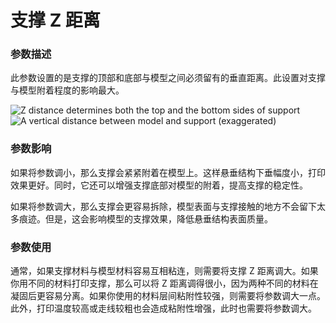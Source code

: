 支撑 Z 距离
====
### **参数描述**
此参数设置的是支撑的顶部和底部与模型之间必须留有的垂直距离。此设置对支撑与模型附着程度的影响最大。

![Z distance determines both the top and the bottom sides of support](../images/support_top_bottom_distance.svg)
![A vertical distance between model and support (exaggerated)](../images/support_z_distance.png)

### **参数影响**
如果将参数调小，那么支撑会紧紧附着在模型上。这样悬垂结构下垂幅度小，打印效果更好。同时，它还可以增强支撑底部对模型的附着，提高支撑的稳定性。

如果将参数调大，那么支撑会更容易拆除，模型表面与支撑接触的地方不会留下太多痕迹。但是，这会影响模型的支撑效果，降低悬垂结构表面质量。

### **参数使用**
通常，如果支撑材料与模型材料容易互相粘连，则需要将支撑 Z 距离调大。如果你用不同的材料打印支撑，那么可以将 Z 距离调得很小，因为两种不同的材料在凝固后更容易分离。如果你使用的材料层间粘附性较强，则需要将参数调大一点。此外，打印温度较高或走线较粗也会造成粘附性增强，此时也需要将参数调大。